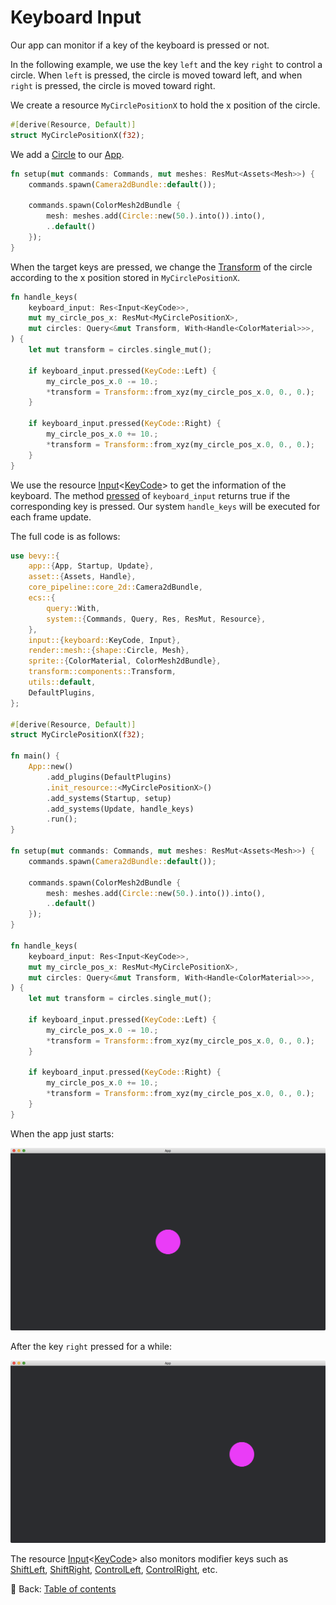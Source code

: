 # Keyboard Input

Our app can monitor if a key of the keyboard is pressed or not.

In the following example, we use the key `left` and the key `right` to control a circle.
When `left` is pressed, the circle is moved toward left, and when `right` is pressed, the circle is moved toward right.

We create a resource `MyCirclePositionX` to hold the x position of the circle.

```rust
#[derive(Resource, Default)]
struct MyCirclePositionX(f32);
```

We add a [Circle](https://docs.rs/bevy/0.12.1/bevy/prelude/shape/struct.Circle.html) to our [App](https://docs.rs/bevy/latest/bevy/app/struct.App.html).

```rust
fn setup(mut commands: Commands, mut meshes: ResMut<Assets<Mesh>>) {
    commands.spawn(Camera2dBundle::default());

    commands.spawn(ColorMesh2dBundle {
        mesh: meshes.add(Circle::new(50.).into()).into(),
        ..default()
    });
}
```

When the target keys are pressed, we change the [Transform](https://docs.rs/bevy/latest/bevy/transform/components/struct.Transform.html) of the circle according to the x position stored in `MyCirclePositionX`.

```rust
fn handle_keys(
    keyboard_input: Res<Input<KeyCode>>,
    mut my_circle_pos_x: ResMut<MyCirclePositionX>,
    mut circles: Query<&mut Transform, With<Handle<ColorMaterial>>>,
) {
    let mut transform = circles.single_mut();

    if keyboard_input.pressed(KeyCode::Left) {
        my_circle_pos_x.0 -= 10.;
        *transform = Transform::from_xyz(my_circle_pos_x.0, 0., 0.);
    }

    if keyboard_input.pressed(KeyCode::Right) {
        my_circle_pos_x.0 += 10.;
        *transform = Transform::from_xyz(my_circle_pos_x.0, 0., 0.);
    }
}
```

We use the resource [Input](https://docs.rs/bevy/0.12.1/bevy/input/struct.Input.html)<[KeyCode](https://docs.rs/bevy/latest/bevy/input/keyboard/enum.KeyCode.html)> to get the information of the keyboard.
The method [pressed](https://docs.rs/bevy/0.12.1/bevy/input/struct.Input.html#method.pressed) of `keyboard_input` returns true if the corresponding key is pressed.
Our system `handle_keys` will be executed for each frame update.

The full code is as follows:

```rust
use bevy::{
    app::{App, Startup, Update},
    asset::{Assets, Handle},
    core_pipeline::core_2d::Camera2dBundle,
    ecs::{
        query::With,
        system::{Commands, Query, Res, ResMut, Resource},
    },
    input::{keyboard::KeyCode, Input},
    render::mesh::{shape::Circle, Mesh},
    sprite::{ColorMaterial, ColorMesh2dBundle},
    transform::components::Transform,
    utils::default,
    DefaultPlugins,
};

#[derive(Resource, Default)]
struct MyCirclePositionX(f32);

fn main() {
    App::new()
        .add_plugins(DefaultPlugins)
        .init_resource::<MyCirclePositionX>()
        .add_systems(Startup, setup)
        .add_systems(Update, handle_keys)
        .run();
}

fn setup(mut commands: Commands, mut meshes: ResMut<Assets<Mesh>>) {
    commands.spawn(Camera2dBundle::default());

    commands.spawn(ColorMesh2dBundle {
        mesh: meshes.add(Circle::new(50.).into()).into(),
        ..default()
    });
}

fn handle_keys(
    keyboard_input: Res<Input<KeyCode>>,
    mut my_circle_pos_x: ResMut<MyCirclePositionX>,
    mut circles: Query<&mut Transform, With<Handle<ColorMaterial>>>,
) {
    let mut transform = circles.single_mut();

    if keyboard_input.pressed(KeyCode::Left) {
        my_circle_pos_x.0 -= 10.;
        *transform = Transform::from_xyz(my_circle_pos_x.0, 0., 0.);
    }

    if keyboard_input.pressed(KeyCode::Right) {
        my_circle_pos_x.0 += 10.;
        *transform = Transform::from_xyz(my_circle_pos_x.0, 0., 0.);
    }
}
```

When the app just starts:

![Keyboard Input 1](./pic/keyboard_input_1.png)

After the key `right` pressed for a while:

![Keyboard Input 2](./pic/keyboard_input_2.png)

The resource [Input](https://docs.rs/bevy/0.12.1/bevy/input/struct.Input.html)<[KeyCode](https://docs.rs/bevy/latest/bevy/input/keyboard/enum.KeyCode.html)> also monitors modifier keys such as [ShiftLeft](https://docs.rs/bevy/latest/bevy/input/keyboard/enum.KeyCode.html#variant.ShiftLeft), [ShiftRight](https://docs.rs/bevy/latest/bevy/input/keyboard/enum.KeyCode.html#variant.ShiftRight), [ControlLeft](https://docs.rs/bevy/latest/bevy/input/keyboard/enum.KeyCode.html#variant.ControlLeft), [ControlRight](https://docs.rs/bevy/latest/bevy/input/keyboard/enum.KeyCode.html#variant.ControlRight), etc.

<!-- :arrow_right:  Next:  -->

:blue_book: Back: [Table of contents](./../README.md)
